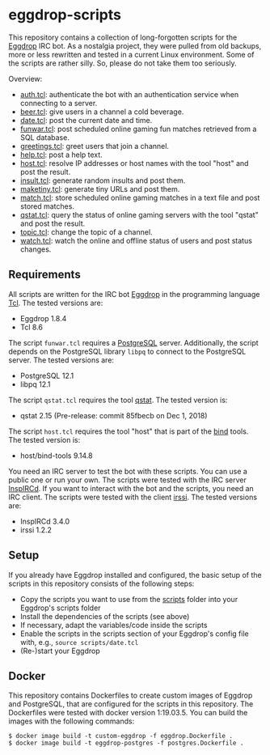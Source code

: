 # eggdrop-scripts

This repository contains a collection of long-forgotten scripts for the
[Eggdrop](http://eggheads.org) IRC bot. As a nostalgia project, they were
pulled from old backups, more or less rewritten and tested in a current Linux
environment. Some of the scripts are rather silly. So, please do not take them
too seriously.

Overview:

* [auth.tcl](scripts/auth.tcl): authenticate the bot with an authentication
  service when connecting to a server.
* [beer.tcl](scripts/beer.tcl): give users in a channel a cold beverage.
* [date.tcl](scripts/date.tcl): post the current date and time.
* [funwar.tcl](scripts/funwar.tcl): post scheduled online gaming fun matches
  retrieved from a SQL database.
* [greetings.tcl](scripts/greetings.tcl): greet users that join a channel.
* [help.tcl](scripts/help.tcl): post a help text.
* [host.tcl](scripts/host.tcl): resolve IP addresses or host names with the
  tool "host" and post the result.
* [insult.tcl](scripts/insult.tcl): generate random insults and post them.
* [maketiny.tcl](scripts/maketiny.tcl): generate tiny URLs and post them.
* [match.tcl](scripts/match.tcl): store scheduled online gaming matches in a
  text file and post stored matches.
* [qstat.tcl](scripts/qstat.tcl): query the status of online gaming servers
  with the tool "qstat" and post the result.
* [topic.tcl](scripts/topic.tcl): change the topic of a channel.
* [watch.tcl](scripts/watch.tcl): watch the online and offline status of users
  and post status changes.

## Requirements

All scripts are written for the IRC bot [Eggdrop](http://eggheads.org) in the
programming language [Tcl](https://tcl.tk). The tested versions are:

* Eggdrop 1.8.4
* Tcl 8.6

The script `funwar.tcl` requires a [PostgreSQL](https://www.postgresql.org)
server. Additionally, the script depends on the PostgreSQL library `libpq` to
connect to the PostgreSQL server. The tested versions are:

* PostgreSQL 12.1
* libpq 12.1

The script `qstat.tcl` requires the tool
[qstat](https://github.com/multiplay/qstat). The tested version is:

* qstat 2.15 (Pre-release: commit 85fbecb on Dec 1, 2018)

The script `host.tcl` requires the tool "host" that is part of the
[bind](https://www.isc.org/bind/) tools. The tested version is:

* host/bind-tools 9.14.8

You need an IRC server to test the bot with these scripts. You can use a public
one or run your own. The scripts were tested with the IRC server
[InspIRCd](https://www.inspircd.org). If you want to interact with the bot and
the scripts, you need an IRC client. The scripts were tested with the client
[irssi](https://irssi.org). The tested versions are:

* InspIRCd 3.4.0
* irssi 1.2.2

## Setup

If you already have Eggdrop installed and configured, the basic setup of the
scripts in this repository consists of the following steps:

* Copy the scripts you want to use from the [scripts](scripts/) folder into
  your Eggdrop's scripts folder
* Install the dependencies of the scripts (see above)
* If necessary, adapt the variables/code inside the scripts
* Enable the scripts in the scripts section of your Eggdrop's config file with,
  e.g., `source scripts/date.tcl`
* (Re-)start your Eggdrop

## Docker

This repository contains Dockerfiles to create custom images of Eggdrop and
PostgreSQL, that are configured for the scripts in this repository. The
Dockerfiles were tested with docker version 1:19.03.5. You can build the images
with the following commands:

```console
$ docker image build -t custom-eggdrop -f eggdrop.Dockerfile .
$ docker image build -t eggdrop-postgres -f postgres.Dockerfile .
```
